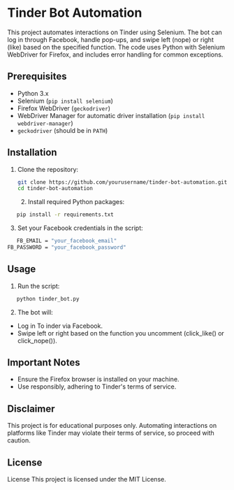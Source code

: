 # Tinder Bot Automation

This project automates interactions on Tinder using Selenium. The bot can log in through Facebook, handle pop-ups, and swipe left (nope) or right (like) based on the specified function. The code uses Python with Selenium WebDriver for Firefox, and includes error handling for common exceptions.

## Prerequisites

- Python 3.x
- Selenium (`pip install selenium`)
- Firefox WebDriver (`geckodriver`)
- WebDriver Manager for automatic driver installation (`pip install webdriver-manager`)
- `geckodriver` (should be in `PATH`)

## Installation

1. Clone the repository:
   ```bash
   git clone https://github.com/yourusername/tinder-bot-automation.git
   cd tinder-bot-automation
   ```
   2. Install required Python packages:
```bash
   pip install -r requirements.txt
   ```
3. Set your Facebook credentials in the script:
```bash
   FB_EMAIL = "your_facebook_email"
FB_PASSWORD = "your_facebook_password"
   ```
## Usage
1. Run the script: 
```bash
   python tinder_bot.py
   ```
2. The bot will: 
- Log in To inder via Facebook.
- Swipe left or right based on the function you uncomment (click_like() or click_nope()).

## Important Notes
- Ensure the Firefox browser is installed on your machine.
- Use responsibly, adhering to Tinder's terms of service.
## Disclaimer
This project is for educational purposes only. Automating interactions on platforms like Tinder may violate their terms of service, so proceed with caution.
## License
License
This project is licensed under the MIT License.
